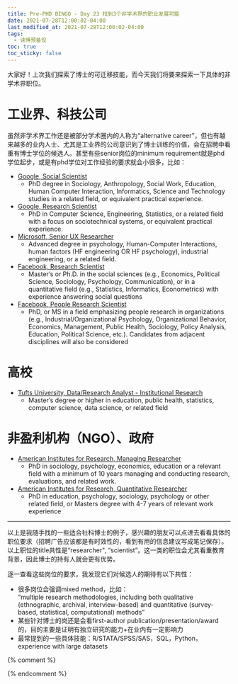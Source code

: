 ```yaml
---
title: Pre-PHD BINGO - Day 23 找到3个非学术界的职业发展可能
date: 2021-07-28T12:00:02-04:00
last_modified_at: 2021-07-28T12:00:02-04:00
tags:
  - 读博预备役
toc: true
toc_sticky: false
---
```


大家好！上次我们探索了博士的可迁移技能，而今天我们将要来探索一下具体的非学术界职位。

<!--more-->

# 工业界、科技公司

虽然非学术界工作还是被部分学术圈内的人称为“alternative career”，但也有越来越多的业内人士、尤其是工业界的公司意识到了博士训练的价值，会在招聘中看重有博士学位的候选人。甚至有些senior岗位的minimum requirement就是phd学位起步，或是有phd学位对工作经验的要求就会小很多，比如：

-   [Google, Social Scientist](https://careers.google.com/jobs/results/132568770842370758-social-scientist-responsible-ai-and-human-centered-technology/?degree=DOCTORATE&distance=50&hl=en_US&jlo=en_US&q=)
    -   PhD degree in Sociology, Anthropology, Social Work, Education, Human Computer Interaction, Informatics, Science and Technology studies in a related field, or equivalent practical experience.
-   [Google, Research Scientist](https://careers.google.com/jobs/results/115545238467945158-research-scientist-responsible-ai-and-human-centered-technology/?degree=DOCTORATE&distance=50&hl=en_US&jlo=en_US&q=)
    -   PhD in Computer Science, Engineering, Statistics, or a related field with a focus on sociotechnical systems, or equivalent practical experience.
-   [Microsoft, Senior UX Researcher](https://careers.microsoft.com/us/en/job/1072196/Senior-UX-Researcher)
    -   Advanced degree in psychology, Human-Computer Interactions, human factors (HF engineering OR HF psychology), industrial engineering, or a related field.
-   [Facebook, Research Scientist](https://www.facebook.com/careers/v2/jobs/822986328424650/)
    -   Master’s or Ph.D. in the social sciences (e.g., Economics, Political Science, Sociology, Psychology, Communication), or in a quantitative field (e.g., Statistics, Informatics, Econometrics) with experience answering social questions
-   [Facebook, People Research Scientist](https://www.facebook.com/careers/v2/jobs/477251116924287/)
    -   PhD, or MS in a field emphasizing people research in organizations (e.g., Industrial/Organizational Psychology, Organizational Behavior, Economics, Management, Public Health, Sociology, Policy Analysis, Education, Political Science, etc.). Candidates from adjacent disciplines will also be considered

# 高校

-   [Tufts University, Data/Research Analyst - Institutional Research](https://www.linkedin.com/jobs/view/2577531209/?eBP=NotAvailableFromMidTier&recommendedFlavor=SCHOOL_RECRUIT&refId=KjLkw6Rpm0MCUJ28PG0iVA%3D%3D&trackingId=ZRbDGuf4p0jVRcBm4qS1ng%3D%3D&trk=flagship3_search_srp_jobs)
    -   Master’s degree or higher in education, public health, statistics, computer science, data science, or related field

# 非盈利机构（NGO）、政府

-   [American Institutes for Research, Managing Researcher](https://jobs-airdc.icims.com/jobs/11687/managing-researcher%2c-education-systems-%26-policy/job)
    -   PhD in sociology, psychology, economics, education or a relevant field with a minimum of 10 years managing and conducting research, evaluations, and related work.
-   [American Institutes for Research, Quantitative Researcher](https://jobs-airdc.icims.com/jobs/11776/quantitative-researcher%2c-education-systems-%28austin%2c-tx%29/job)
    -   PhD in education, psychology, sociology, psychology or other related field, or Masters degree with 4-7 years of relevant work experience

---
以上是我随手找的一些适合社科博士的例子，感兴趣的朋友可以点进去看看具体的职位要求（招聘广告应该都是有时效性的，看到有用的信息建议写成笔记保存）。以上职位的title共性是“researcher", “scientist”。这一类的职位会尤其看重教育背景，因此博士的持有人就会更有优势。

逐一查看这些岗位的要求，我发现它们对候选人的期待有以下共性：

-   很多岗位会强调mixed method，比如：  
    “multiple research methodologies, including both qualitative (ethnographic, archival, interview-based) and quantitative (survey-based, statistical, computational) methods”
-   某些针对博士的岗还是会看first-author publication/presentation/award的，目的主要是证明有独立研究的能力+在业内有一定影响力
-   最常提到的一些具体技能：R/STATA/SPSS/SAS，SQL，Python，experience with large datasets

{% comment %}


{% endcomment %}